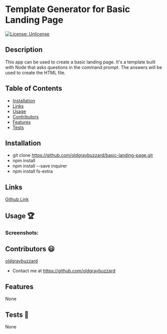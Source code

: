 # Template Generator for Basic Landing Page

[![License: Unlicense](https://img.shields.io/badge/license-Unlicense-blue.svg)](http://unlicense.org/)

## Description
This app can be used to create a basic landing page. It's a template built with Node that asks questions in the command prompt. The answers will be used to create the HTML file.

## Table of Contents
* [Installation](#installation)
* [Links](#links)
* [Usage](#usage)
* [Contributors](#contributors)
* [Features](#features)
* [Tests](#tests)

## Installation
* git clone https://github.com/oldgraybuzzard/basic-landing-page.git
* npm install
* npm install --save inquirer
* npm install fs-extra

## Links
[Github Link](https://github.com/oldgraybuzzard/basic-landing-page.git)

## Usage 🏆
### Screenshots:

## Contributors 😃
[oldgraybuzzard](https://github.com/oldgraybuzzard)
* Contact me at https://github.com/oldgraybuzzard

## Features
None 

## Tests 🧪
None
